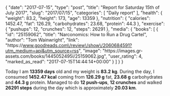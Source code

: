{
    "date": "2017-07-15",
    "type": "post",
    "title": "Report for Saturday 15th of July 2017",
    "slug": "2017\/07\/15",
    "categories": [
        "Daily report"
    ],
    "health": {
        "weight": 83.2,
        "height": 173,
        "age": 13359
    },
    "nutrition": {
        "calories": 1452.47,
        "fat": 126.29,
        "carbohydrates": 23.68,
        "protein": 44.3
    },
    "exercise": {
        "pushups": 12,
        "crunches": 12,
        "steps": 26291
    },
    "media": {
        "books": [
            {
                "id": "25159062",
                "title": "Narconomics: How to Run a Drug Cartel",
                "author": "Tom Wainwright",
                "link": "https:\/\/www.goodreads.com\/review\/show\/2060684591?utm_medium=api&utm_source=rss",
                "image": "https:\/\/images.gr-assets.com\/books\/1445052495l\/25159062.jpg",
                "user_rating": 4,
                "marked_as_read": "2017-07-15T14:44:14+00:00"
            }
        ]
    }
}

Today I am <strong>13359 days</strong> old and my weight is <strong>83.2 kg</strong>. During the day, I consumed <strong>1452.47 kcal</strong> coming from <strong>126.29 g</strong> fat, <strong>23.68 g</strong> carbohydrates and <strong>44.3 g</strong> protein. Managed to do <strong>12 push-ups</strong>, <strong>12 crunches</strong> and walked <strong>26291 steps</strong> during the day which is approximately <strong>20.03 km</strong>.